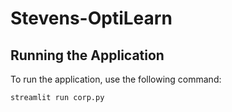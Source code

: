 # Stevens-OptiLearn

## Running the Application

To run the application, use the following command:

```bash
streamlit run corp.py
```

